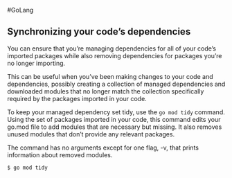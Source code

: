 #GoLang 
## Synchronizing your code’s dependencies

You can ensure that you’re managing dependencies for all of your code’s imported packages while also removing dependencies for packages you’re no longer importing.

This can be useful when you’ve been making changes to your code and dependencies, possibly creating a collection of managed dependencies and downloaded modules that no longer match the collection specifically required by the packages imported in your code.

To keep your managed dependency set tidy, use the `go mod tidy` command. Using the set of packages imported in your code, this command edits your go.mod file to add modules that are necessary but missing. It also removes unused modules that don’t provide any relevant packages.

The command has no arguments except for one flag, -v, that prints information about removed modules.

```
$ go mod tidy
```